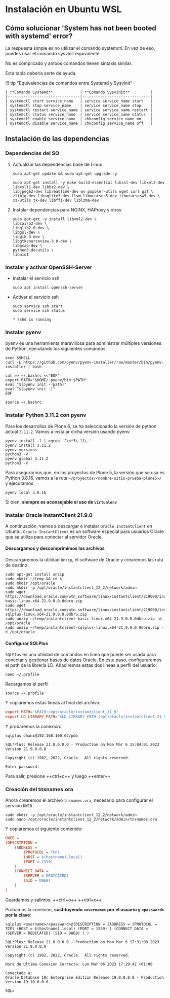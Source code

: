 # Instalación en Ubuntu WSL

## Cómo solucionar 'System has not been booted with systemd' error?
La respuesta simple es no utilizar el comando systemctl. En vez de eso, puedes usar el comando sysvinit equivalente.

No es complicado y ambos comandos tienen síntaxis similar.

Esta tabla debería serte de ayuda.

!!! tip "Equivalencias de comandos entre Systemd y Sysvinit"

    | **Comando Systemd**            | **Comando Sysvinit**         |
    |--------------------------------|------------------------------|
    | systemctl start service_name   | service service_name start   |
    | systemctl stop service_name    | service service_name stop    |
    | systemctl restart service_name | service service_name restart |
    | systemctl status service_name  | service service_name status  |
    | systemctl enable service_name  | chkconfig service_name on    |
    | systemctl disable service_name | chkconfig service_name off   |

## Instalación de las dependencias

### Dependencias del SO

1. Actualizar las dependencias base de Linux

    ``` shell
    sudo apt-get update && sudo apt-get upgrade -y
    ```

    ``` shell
    sudo apt-get install -y make build-essential libssl-dev libxml2-dev libxslt1-dev libbz2-dev \
    libjpeg62-dev libreadline-dev wv poppler-utils wget curl git \
    zlib1g-dev libsqlite3-dev llvm libncurses5-dev libncursesw5-dev \
    xz-utils tk-dev libffi-dev liblzma-dev
    ```

2. Instalar dependencias para NGINX, HAProxy y otros

    ``` shell
    sudo apt-get -y install libxml2-dev \
    libcairo2-dev \
    libglib2.0-dev \
    libgsl-dev \
    libgtk-3-dev \
    libgtksourceview-3.0-dev \
    libpcap-dev \
    python3-docutils \
    libaio1
    ```

### Instalar y activar OpenSSH-Server

- Instalar el servicio ssh

    ``` shell
    sudo apt install openssh-server
    ```

- Activar el servicio ssh

    ``` shell
    sudo service ssh start
    sudo service ssh status
    ```

    ``` output
    * sshd is running
    ```

### Instalar pyenv
pyenv es una herramienta maravillosa para administrar múltiples versiones de Python, ejecutando los siguientes comandos:

``` shell
exec $SHELL
curl -L https://github.com/pyenv/pyenv-installer/raw/master/bin/pyenv-installer | bash

cat >> ~/.bashrc <<'EOF'
export PATH="$HOME/.pyenv/bin:$PATH"
eval "$(pyenv init --path)"
eval "$(pyenv init -)"
EOF

source ~/.bashrc
```

### Instalar Python 3.11.2 con pyenv

Para los desarrollos de Plone 6, se ha seleccionado la versión de python actual ``3.11.2``. Vamos a instalar dicha versión usando pyenv.

``` shell
pyenv install -l | egrep '^\s*3\.11\.'
pyenv install 3.11.2
pyenv versions
python3 -V
pyenv global 3.11.2
python3 -V
```

Para asegurarnos que, en los proyectos de Plone 5, la versión que se usa es Python 3.8.16, vamos a la ruta ``~/proyectos/<nombre-sitio-prueba-plone5>/`` y ejecutamos
``` shell
pyenv local 3.8.16
```
Si bien, **siempre es aconsejable el uso de ``virtualenv``**

### Instalar Oracle InstantClient 21.9.0

A continuación, vamos a descargar e instalar ``Oracle InstantClient`` en Ubuntu. ``Oracle InstantClient`` es un software especial para usuarios Oracle que se utiliza para conectar al servidor Oracle.

#### Descargamos y descomprimimos los archivos

Descargaremos la utilidad ``Unzip``, el software de Oracle y crearemos las ruta de destino:

``` shell
sudo apt-get install unzip
sudo mkdir ~/temp && cd $_
sudo mkdir /opt/oracle
sudo mkdir -p /opt/oracle/instantclient_12_2/network/admin
sudo wget https://download.oracle.com/otn_software/linux/instantclient/219000/instantclient-basic-linux.x64-21.9.0.0.0dbru.zip
sudo wget https://download.oracle.com/otn_software/linux/instantclient/219000/instantclient-sqlplus-linux.x64-21.9.0.0.0dbru.zip
sudo unzip ~/temp/instantclient-basic-linux.x64-21.9.0.0.0dbru.zip -d /opt/oracle
sudo unzip ~/temp/instantclient-sqlplus-linux.x64-21.9.0.0.0dbru.zip -d /opt/oracle
```

#### Configurar SQLPlus

``SQLPlus`` es una utilidad de comandos en línea que puede ser usada para conectar y gestionar bases de datos Oracle. En este paso, configuraremos el path de la librería LD. Añadiremos estas dos líneas a perfil del usuario:

``` shell
nano ~/.profile
```

Recargamos el perfil
``` shell
source ~/.profile
```

Y copiaremos estas líneas al final del archivo:

``` cfg title="~/.profile"
export PATH="$PATH:/opt/oracle/instantclient_21_9"
export LD_LIBRARY_PATH="$LD_LIBRARY_PATH:/opt/oracle/instantclient_21_9"
```

Y probaremos la conexión:

``` shell
sqlplus dhani@192.168.100.62/pdb
```

``` Output
SQL*Plus: Release 21.0.0.0.0 - Production on Mon Mar 6 15:04:01 2023
Version 21.9.0.0.0

Copyright (c) 1982, 2022, Oracle.  All rights reserved.

Enter password: 
```
Para salir, presione ++ctrl+c++ y luego ++enter++

### Creación del tnsnames.ora
Ahora crearemos el archivo ``tnsnames.ora``, necesario para configurar el servicio ``DWEB``

``` shell
sudo mkdir -p /opt/oracle/instantclient_12_2/network/admin
sudo nano /opt/oracle/instantclient_12_2/network/admin/tnsnames.ora
```

Y copiaremos el siguiente contenido:

``` cfg title="tnsnames.ora"
DWEB =
(DESCRIPTION =
    (ADDRESS =
        (PROTOCOL = TCP)
        (HOST = $(hostname).local)
        (PORT = 1559)
    )
    (CONNECT_DATA =
        (SERVER = DEDICATED)
        (SID = DWEB)
    )
)
```
Guardamos y salimos: ++ctrl+o++ ++ctrl+x++

Probamos la conexión, **sustituyendo ``<username>`` por el usuario y ``<password>`` por la clave**:

``` shell
sqlplus <username>/<password>@(DESCRIPTION = (ADDRESS = (PROTOCOL = TCP) (HOST = $(hostname).local) (PORT = 1559) ) (CONNECT_DATA = (SERVER = DEDICATED) (SID = DWEB) ) )
```

``` output
SQL*Plus: Release 21.0.0.0.0 - Production on Mon Mar 6 17:31:08 2023
Version 21.9.0.0.0

Copyright (c) 1982, 2022, Oracle.  All rights reserved.

Hora de Ultima Conexion Correcta: Lun Mar 06 2023 17:29:42 +01:00

Conectado a:
Oracle Database 19c Enterprise Edition Release 19.0.0.0.0 - Production
Version 19.10.0.0.0

SQL>
```
